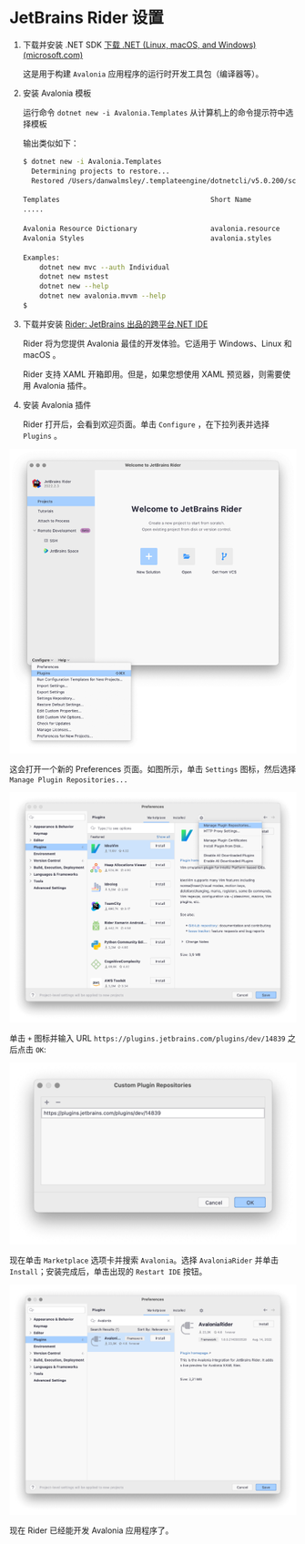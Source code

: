 # JetBrains Rider 设置



1. 下载并安装 .NET SDK [下载 .NET \(Linux, macOS, and Windows\) \(microsoft.com\)](https://dotnet.microsoft.com/download)

   这是用于构建 `Avalonia` 应用程序的运行时开发工具包（编译器等）。

2. 安装 Avalonia 模板

   运行命令 `dotnet new -i Avalonia.Templates` 从计算机上的命令提示符中选择模板

   输出类似如下：

   ```bash
   $ dotnet new -i Avalonia.Templates
     Determining projects to restore...
     Restored /Users/danwalmsley/.templateengine/dotnetcli/v5.0.200/scratch/restore.csproj (in 706 ms).

   Templates                                     Short Name            Language    Tags
   .....

   Avalonia Resource Dictionary                  avalonia.resource                 ui/xaml/avalonia/avaloniaui
   Avalonia Styles                               avalonia.styles                   ui/xaml/avalonia/avaloniaui

   Examples:
       dotnet new mvc --auth Individual
       dotnet new mstest
       dotnet new --help
       dotnet new avalonia.mvvm --help
   $
   ```

3. 下载并安装 [Rider: JetBrains 出品的跨平台.NET IDE](https://www.jetbrains.com/zh-cn/rider/)

   Rider 将为您提供 Avalonia 最佳的开发体验。它适用于 Windows、Linux 和 macOS 。

   Rider 支持 XAML 开箱即用。但是，如果您想使用 XAML 预览器，则需要使用 Avalonia 插件。

4. 安装 Avalonia 插件

   Rider 打开后，会看到欢迎页面。单击 `Configure` ，在下拉列表并选择 `Plugins` 。

![rider-welcome](<../../../.gitbook/assets/jetbrains-rider-setup-1-rider-welcome.png>)

这会打开一个新的 Preferences 页面。如图所示，单击 `Settings` 图标，然后选择 `Manage Plugin Repositories...`

![configure-plugin-repos](<../../../.gitbook/assets/jetbrains-rider-setup-2-configure-plugin-repos.png>)

单击 `+` 图标并输入 URL `https://plugins.jetbrains.com/plugins/dev/14839` 之后点击 `OK`:

![enter-plugin-repo](<../../../.gitbook/assets/jetbrains-rider-setup-3-enter-plugin-repo.png>)

现在单击 `Marketplace` 选项卡并搜索 `Avalonia`。选择 `AvaloniaRider` 并单击 `Install`；安装完成后，单击出现的 `Restart IDE` 按钮。

![plugin-install](<../../../.gitbook/assets/jetbrains-rider-setup-4-plugin-install.png>)

现在 Rider 已经能开发 Avalonia 应用程序了。
